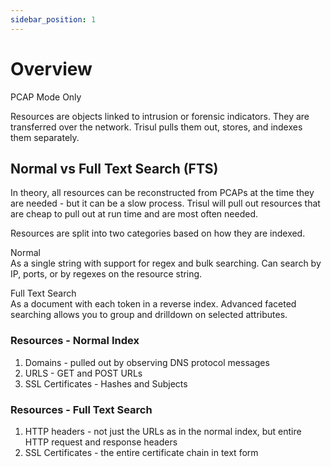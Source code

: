 ```yaml
---
sidebar_position: 1
---
```


# Overview
<span class="badge badge--primary">PCAP Mode Only</span>  

Resources are objects linked to intrusion or forensic indicators. They
are transferred over the network. Trisul pulls them out, stores, and
indexes them separately.


## Normal vs Full Text Search (FTS)

In theory, all resources can be reconstructed from PCAPs at the time
they are needed - but it can be a slow process. Trisul will pull out
resources that are cheap to pull out at run time and are most often
needed.

Resources are split into two categories based on how they are indexed.

Normal  
As a single string with support for regex and bulk searching. Can search
by IP, ports, or by regexes on the resource string.

Full Text Search  
As a document with each token in a reverse index. Advanced faceted
searching allows you to group and drilldown on selected attributes.

### Resources - Normal Index

1. Domains - pulled out by observing DNS protocol messages
2. URLS - GET and POST URLs
3. SSL Certificates - Hashes and Subjects

### Resources - Full Text Search

1. HTTP headers - not just the URLs as in the normal index, but entire
   HTTP request and response headers
2. SSL Certificates - the entire certificate chain in text form
